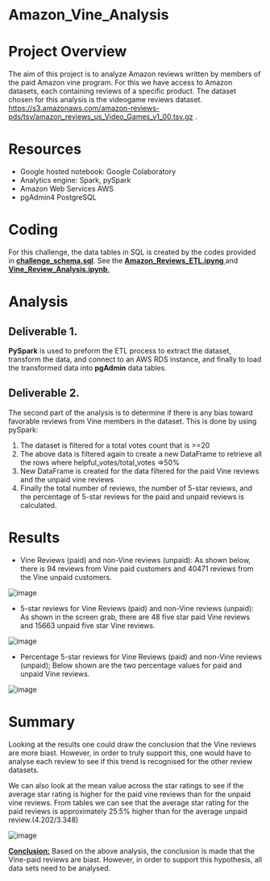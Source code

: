 # Amazon_Vine_Analysis
# Project Overview
The aim of this project is to analyze Amazon reviews written by members of the paid Amazon vine program. For this we have access
to Amazon datasets, each containing reviews of a specific product. The dataset chosen for this analysis is the videogame reviews dataset.
https://s3.amazonaws.com/amazon-reviews-pds/tsv/amazon_reviews_us_Video_Games_v1_00.tsv.gz .

# Resources
* Google hosted notebook: Google Colaboratory
* Analytics engine: Spark, pySpark
* Amazon Web Services AWS
* pgAdmin4 PostgreSQL

# Coding
For this challenge, the data tables in SQL is created by the codes provided in <b><ins>challenge_schema.sql</b></ins>.
See the <b><ins>Amazon_Reviews_ETL.ipyng </ins></b> and <b><ins>Vine_Review_Analysis.ipynb</b><ins>.

  
  
# Analysis
## Deliverable 1.
<b>PySpark</b> is used to preform the ETL process to extract the dataset, transform the data, and connect to an </b>AWS RDS instance</b>, and finally to load
the transformed data into <b>pgAdmin</b> data tables.

## Deliverable 2.
The second part of the analysis is to determine if there is any bias toward favorable reviews from Vine members in the dataset. This is done by using
pySpark:
1. The dataset is filtered for a total votes count that is >=20
2. The above data is filtered again to create a new DataFrame to retrieve all the rows where helpful_votes/total_votes =>50%
3. New DataFrame is created for the data filtered for the paid Vine reviews and the unpaid vine reviews
4. Finally the total number of reviews, the number of 5-star reviews, and the percentage of 5-star reviews for the paid and unpaid reviews is calculated.

# Results
* Vine Reviews (paid) and non-Vine reviews (unpaid):
As shown below, there is 94 reviews from Vine paid customers and 40471 reviews from the Vine unpaid customers.

![image](https://user-images.githubusercontent.com/85843030/136699539-d74a2f8f-830b-4be8-9eed-1590c828bdec.png)


* 5-star reviews for Vine Reviews (paid) and non-Vine reviews (unpaid):
As shown in the screen grab, there are 48 five star paid Vine reviews and 15663 unpaid five star Vine reviews.

![image](https://user-images.githubusercontent.com/85843030/136699812-553e2ca3-af38-4615-aa6d-aca9d55d0d15.png)


* Percentage 5-star reviews for Vine Reviews (paid) and non-Vine reviews (unpaid);
Below shown are the two percentage values for paid and unpaid Vine reviews.

![image](https://user-images.githubusercontent.com/85843030/136700146-1a917755-0acb-460e-94be-ba2d50361e9d.png)

# Summary
Looking at the results one could draw the conclusion that the Vine reviews are more biast. However, in order to truly support this, one would have to 
analyse each review to see if this trend is recognised for the other review datasets.

We can also look at the mean value across the star ratings to see if the average star rating is higher for the paid vine reviews than for
the unpaid vine reviews.
From tables we can see that the average star rating for the paid reviews is approximately 25.5% higher than for the average unpaid review.(4.202/3.348)

![image](https://user-images.githubusercontent.com/85843030/136704517-23ca36f6-90d1-4e1a-b2ab-2893127a98b6.png)

<b><ins>Conclusion:</b></ins> Based on the above analysis, the conclusion is made that the Vine-paid reviews are biast. However, in order to support this hypothesis, all data sets need to be analysed.
